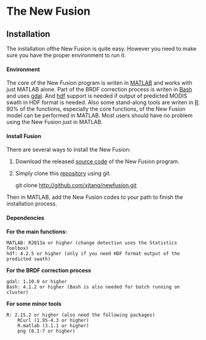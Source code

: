 # The New Fusion
## Installation
The installation ofthe New Fusion is quite easy. However you need to make sure you have the proper environment to run it.

#### Environment
The core of the New Fusion program is writen in [MATLAB](http://matlab.com) and works with just MATLAB alone. Part of the BRDF correction process is writen in [Bash](https://en.wikipedia.org/wiki/Bash_(Unix_shell)) and uses [gdal](https://http://gdal.org/). And [hdf](https://hdfeos.org/) support is needed if output of predicted MODIS swath in HDF format is needed. Also some stand-along tools are writen in [R](https://r-project.org/). 90% of the functions, especially the core functions, of the New Fusion model can be performed in MATLAB. Most users should have no problem using the New Fusion just in MATLAB.  

#### Install Fusion
There are several ways to install the New Fusion:  
1. Download the released [source code](https://github.com/xjtang/newfusion/releases) of the New Fusion program.  
2. Simply clone this [repository](https://github.com/xjtang/newfusion) using git.  

    git clone http://github.com/xjtang/newfusion.git
    
Then in MATLAB, add the New Fusion codes to your path to finish the installation process.    

#### Dependencies
**For the main functions:**  

    MATLAB: R2013a or higher (change detection uses the Statistics Toolbox)  
    hdf: 4.2.5 or higher (only if you need HDF format output of the predicted swath)
    
**For the BRDF correction process**  

    gdal: 1.10.0 or higher
    Bash: 4.1.2 or higher (Bash is also needed for batch running on cluster)

**For some minor tools**

    R: 2.15.2 or higher (also need the following packages)
        RCurl (1.95-4.3 or higher)
        R.matlab (3.1.1 or higher)
        png (0.1-7 or higher)
